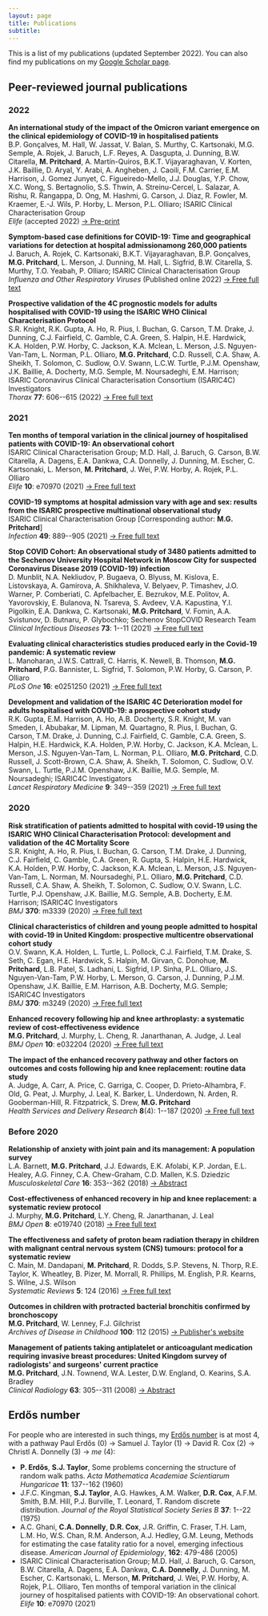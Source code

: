 ```yaml
---
layout: page
title: Publications
subtitle: 
---
```


This is a list of my publications (updated September 2022). You can also find my publications on my [Google Scholar page](https://scholar.google.co.uk/citations?user=mQRgzdIAAAAJ&hl=en).

## Peer-reviewed journal publications

### 2022

**An international study of the impact of the Omicron variant emergence on the clinical epidemiology of COVID-19 in hospitalised patients**  
B.P. Gonçalves, M. Hall, W. Jassat, V. Balan, S. Murthy, C. Kartsonaki, M.G. Semple, A. Rojek, J. Baruch, L.F. Reyes, A. Dasgupta, J. Dunning, B.W. Citarella, **M. Pritchard**, A. Martín-Quiros, B.K.T. Vijayaraghavan, V. Korten, J.K. Baillie, D. Aryal, Y. Arabi, A. Angheben, J. Caoili, F.M. Carrier, E.M. Harrison, J. Gomez Junyet, C. Figueiredo-Mello, J.J. Douglas, Y.P. Chow, X.C. Wong, S. Bertagnolio, S.S. Thwin, A. Streinu-Cercel, L. Salazar, A. Rishu, R. Rangappa, D. Ong, M. Hashmi, G. Carson, J. Diaz, R. Fowler, M. Kraemer, E.-J. Wils, P. Horby, L. Merson, P.L. Olliaro; ISARIC Clinical Characterisation Group  
_Elife_ (accepted 2022) [&rarr; Pre-print](https://doi.org/10.1101/2022.06.22.22276764)

**Symptom-based case definitions for COVID-19: Time and geographical variations for detection at hospital admissionamong 260,000 patients**  
J. Baruch, A. Rojek, C. Kartsonaki, B.K.T. Vijayaraghavan, B.P. Gonçalves, **M.G. Pritchard**, L. Merson, J. Dunning, M. Hall, L. Sigfrid, B.W. Citarella, S. Murthy, T.O. Yeabah, P. Olliaro; ISARIC Clinical Characterisation Group  
_Influenza and Other Respiratory Viruses_ (Published online 2022) [&rarr; Free full text](https://doi.org/10.1111/irv.13039)

**Prospective validation of the 4C prognostic models for adults hospitalised with COVID-19 using the ISARIC WHO Clinical Characterisation Protocol**  
S.R. Knight, R.K. Gupta, A. Ho, R. Pius, I. Buchan, G. Carson, T.M. Drake, J. Dunning, C.J. Fairfield, C. Gamble, C.A. Green, S. Halpin, H.E. Hardwick, K.A. Holden, P.W. Horby, C. Jackson, K.A. Mclean, L. Merson, J.S. Nguyen-Van-Tam, L. Norman, P.L. Olliaro, **M.G. Pritchard**, C.D. Russell, C.A. Shaw, A. Sheikh, T. Solomon, C. Sudlow, O.V. Swann, L.C.W. Turtle, P.J.M. Openshaw, J.K. Baillie, A. Docherty, M.G. Semple, M. Noursadeghi, E.M. Harrison; ISARIC Coronavirus Clinical Characterisation Consortium (ISARIC4C) Investigators  
_Thorax_ **77**: 606--615 (2022) [&rarr; Free full text](https://thorax.bmj.com/content/77/6/606)

### 2021

**Ten months of temporal variation in the clinical journey of hospitalised patients with COVID-19: An observational cohort**  
ISARIC Clinical Characterisation Group; M.D. Hall, J. Baruch, G. Carson, B.W. Citarella, A. Dagens, E.A. Dankwa, C.A. Donnelly, J. Dunning, M. Escher, C. Kartsonaki, L. Merson, **M. Pritchard**, J. Wei, P.W. Horby, A. Rojek, P.L. Olliaro  
_Elife_ **10**: e70970 (2021) [&rarr; Free full text](https://doi.org/10.7554/elife.70970)

**COVID-19 symptoms at hospital admission vary with age and sex: results from the ISARIC prospective multinational observational study**  
ISARIC Clinical Characterisation Group [Corresponding author: **M.G. Pritchard**]  
_Infection_ **49**: 889--905 (2021) [&rarr; Free full text](https://doi.org/10.1007/s15010-021-01599-5)

**Stop COVID Cohort: An observational study of 3480 patients admitted to the Sechenov University Hospital Network in Moscow City for suspected Coronavirus Disease 2019 (COVID-19) infection**  
D. Munblit, N.A. Nekliudov, P. Bugaeva, O. Blyuss, M. Kislova, E. Listovskaya, A. Gamirova, A. Shikhaleva, V. Belyaev, P. Timashev, J.O. Warner, P. Comberiati, C. Apfelbacher, E. Bezrukov, M.E. Politov, A. Yavorovskiy, E. Bulanova, N. Tsareva, S. Avdeev, V.A. Kapustina, Y.I. Pigolkin, E.A. Dankwa, C. Kartsonaki, **M.G. Pritchard**, V. Fomin, A.A. Svistunov, D. Butnaru, P. Glybochko; Sechenov StopCOVID Research Team  
_Clinical Infectious Diseases_ **73**: 1--11 (2021) [&rarr; Free full text](https://doi.org/10.1093/cid/ciaa1535)

**Evaluating clinical characteristics studies produced early in the Covid-19 pandemic: A systematic review**  
L. Manoharan, J.W.S. Cattrall, C. Harris, K. Newell, B. Thomson, **M.G. Pritchard**, P.G. Bannister, L. Sigfrid, T. Solomon, P.W. Horby, G. Carson, P. Olliaro  
_PLoS One_ **16**: e0251250 (2021) [&rarr; Free full text](https://doi.org/10.1371/journal.pone.0251250)

**Development and validation of the ISARIC 4C Deterioration model for adults hospitalised with COVID-19: a prospective cohort study**  
R.K. Gupta, E.M. Harrison, A. Ho, A.B. Docherty, S.R. Knight, M. van Smeden, I. Abubakar, M. Lipman, M. Quartagno, R. Pius, I. Buchan, G. Carson, T.M. Drake, J. Dunning, C.J. Fairfield, C. Gamble, C.A. Green, S. Halpin, H.E. Hardwick, K.A. Holden, P.W. Horby, C. Jackson, K.A. Mclean, L. Merson, J.S. Nguyen-Van-Tam, L. Norman, P.L. Olliaro, **M.G. Pritchard**, C.D. Russell, J. Scott-Brown, C.A. Shaw, A. Sheikh, T. Solomon, C. Sudlow, O.V. Swann, L. Turtle, P.J.M. Openshaw, J.K. Baillie, M.G. Semple, M. Noursadeghi; ISARIC4C Investigators  
_Lancet Respiratory Medicine_ **9**: 349--359 (2021) [&rarr; Free full text](https://doi.org/10.1016/S2213-2600(20)30559-2)

### 2020

**Risk stratification of patients admitted to hospital with covid-19 using the ISARIC WHO Clinical Characterisation Protocol: development and validation of the 4C Mortality Score**  
S.R. Knight, A. Ho, R. Pius, I. Buchan, G. Carson, T.M. Drake, J. Dunning, C.J. Fairfield, C. Gamble, C.A. Green, R. Gupta, S. Halpin, H.E. Hardwick, K.A. Holden, P.W. Horby, C. Jackson, K.A. Mclean, L. Merson, J.S. Nguyen-Van-Tam, L. Norman, M. Noursadeghi, P.L. Olliaro, **M.G. Pritchard**, C.D. Russell, C.A. Shaw, A. Sheikh, T. Solomon, C. Sudlow, O.V. Swann, L.C. Turtle, P.J. Openshaw, J.K. Baillie, M.G. Semple, A.B. Docherty, E.M. Harrison; ISARIC4C Investigators  
_BMJ_ **370**: m3339 (2020) [&rarr; Free full text](https://doi.org/10.1136/bmj.m3339)

**Clinical characteristics of children and young people admitted to hospital with covid-19 in United Kingdom: prospective multicentre observational cohort study**  
O.V. Swann, K.A. Holden, L. Turtle, L. Pollock, C.J. Fairfield, T.M. Drake, S. Seth, C. Egan, H.E. Hardwick, S. Halpin, M. Girvan, C. Donohue, **M. Pritchard**, L.B. Patel, S. Ladhani, L. Sigfrid, I.P. Sinha, P.L. Olliaro, J.S. Nguyen-Van-Tam, P.W. Horby, L. Merson, G. Carson, J. Dunning, P.J.M. Openshaw, J.K. Baillie, E.M. Harrison, A.B. Docherty, M.G. Semple; ISARIC4C Investigators  
_BMJ_ **370**: m3249 (2020) [&rarr; Free full text](https://doi.org/10.1136/bmj.m3249)

**Enhanced recovery following hip and knee arthroplasty: a systematic review of cost-effectiveness evidence**  
**M.G. Pritchard**, J. Murphy, L. Cheng, R. Janarthanan, A. Judge, J. Leal  
_BMJ Open_ **10**: e032204 (2020) [&rarr; Free full text](https://doi.org/10.1136/bmjopen-2019-032204)

**The impact of the enhanced recovery pathway and other factors on outcomes and costs following hip and knee replacement: routine data study**  
A. Judge, A. Carr, A. Price, C. Garriga, C. Cooper, D. Prieto-Alhambra, F. Old, G. Peat, J. Murphy, J. Leal, K. Barker, L. Underdown, N. Arden, R. Gooberman-Hill, R. Fitzpatrick, S. Drew, **M.G. Pritchard**  
_Health Services and Delivery Research_ **8**(4): 1--187 (2020) [&rarr; Free full text](https://doi.org/10.3310/hsdr08040)

### Before 2020

**Relationship of anxiety with joint pain and its management: A population survey**  
L.A. Barnett, **M.G. Pritchard**, J.J. Edwards, E.K. Afolabi, K.P. Jordan, E.L. Healey, A.G. Finney, C.A. Chew-Graham, C.D. Mallen, K.S. Dziedzic  
_Musculoskeletal Care_ **16**: 353--362 (2018) [&rarr; Abstract](https://doi.org/10.1002/msc.1243)

**Cost-effectiveness of enhanced recovery in hip and knee replacement: a systematic review protocol**  
J. Murphy, **M.G. Pritchard**, L.Y. Cheng, R. Janarthanan, J. Leal  
_BMJ Open_ **8**: e019740 (2018) [&rarr; Free full text](https://doi.org/10.1136/bmjopen-2017-019740)

**The effectiveness and safety of proton beam radiation therapy in children with malignant central nervous system (CNS) tumours: protocol for a systematic review**  
C. Main, M. Dandapani, **M. Pritchard**, R. Dodds, S.P. Stevens, N. Thorp, R.E. Taylor, K. Wheatley, B. Pizer, M. Morrall, R. Phillips, M. English, P.R. Kearns, S. Wilne, J.S. Wilson  
_Systematic Reviews_ **5**: 124 (2016) [&rarr; Free full text](https://doi.org/10.1186/s13643-016-0285-6)

**Outcomes in children with protracted bacterial bronchitis confirmed by bronchoscopy**  
**M.G. Pritchard**, W. Lenney, F.J. Gilchrist  
_Archives of Disease in Childhood_ **100**: 112 (2015) [&rarr; Publisher's website](https://doi.org/10.1136/archdischild-2014-307284) 

**Management of patients taking antiplatelet or anticoagulant medication requiring invasive breast procedures: United Kingdom survey of radiologists' and surgeons' current practice**  
**M.G. Pritchard**, J.N. Townend, W.A. Lester, D.W. England, O. Kearins, S.A. Bradley  
_Clinical Radiology_ **63**: 305--311 (2008) [&rarr; Abstract](https://doi.org/10.1016/j.crad.2007.09.006)

## Erdős number

For people who are interested in such things, my [Erdős number](https://en.wikipedia.org/wiki/Erd%C5%91s_number) is at most 4, with a pathway Paul Erdős (0) &rarr; Samuel J. Taylor (1) &rarr; David R. Cox (2) &rarr; Christl A. Donnelly (3) &rarr; _me_ (4):

* **P. Erdős**, **S.J. Taylor**, Some problems concerning the structure of random walk paths. _Acta Mathematica Academiae Scientiarum Hungaricae_ **11**: 137--162 (1960)
* J.F.C. Kingman, **S.J. Taylor**, A.G. Hawkes, A.M. Walker, **D.R. Cox**, A.F.M. Smith, B.M. Hill, P.J. Burville, T. Leonard, T. Random discrete distribution. _Journal of the Royal Statistical Society Series B_ **37**: 1--22 (1975)
* A.C. Ghani, **C.A. Donnelly**, **D.R. Cox**, J.R. Griffin, C. Fraser, T.H. Lam, L.M. Ho, W.S. Chan, R.M. Anderson, A.J. Hedley, G.M. Leung, Methods for estimating the case fatality ratio for a novel, emerging infectious disease. _American Journal of Epidemiology_, **162**: 479-486 (2005)
* ISARIC Clinical Characterisation Group; M.D. Hall, J. Baruch, G. Carson, B.W. Citarella, A. Dagens, E.A. Dankwa, **C.A. Donnelly**, J. Dunning, M. Escher, C. Kartsonaki, L. Merson, **M. Pritchard**, J. Wei, P.W. Horby, A. Rojek, P.L. Olliaro, Ten months of temporal variation in the clinical journey of hospitalised patients with COVID-19: An observational cohort. _Elife_ **10**: e70970 (2021) 
